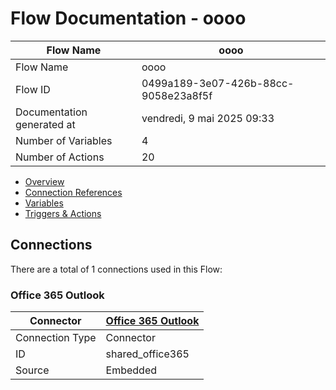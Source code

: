 ﻿# Flow Documentation \- oooo

| Flow Name                  | oooo                                     |
| -------------------------- | ---------------------------------------- |
| Flow Name                  | oooo                                     |
| Flow ID                    | 0499a189\-3e07\-426b\-88cc\-9058e23a8f5f |
| Documentation generated at | vendredi, 9 mai 2025 09:33               |
| Number of Variables        | 4                                        |
| Number of Actions          | 20                                       |

- [Overview](index-oooo.md)
- [Connection References](connections-oooo.md)
- [Variables](variables-oooo.md)
- [Triggers & Actions](triggersactions-oooo.md)

## Connections

There are a total of 1 connections used in this Flow:

### Office 365 Outlook

| Connector       | [Office 365 Outlook](https://docs.microsoft.com/connectors/office365) |
| --------------- | --------------------------------------------------------------------- |
| Connection Type | Connector                                                             |
| ID              | shared\_office365                                                     |
| Source          | Embedded                                                              |
